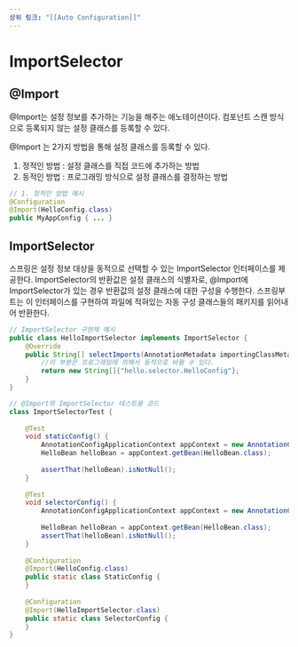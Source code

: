 ```yaml
---
상위 링크: "[[Auto Configuration]]"
---
```

# ImportSelector
## @Import
@Import는 설정 정보를 추가하는 기능을 해주는 애노테이션이다. 컴포넌트 스캔 방식으로 등록되지 않는 설정 클래스를 등록할 수 있다.

@Import 는 2가지 방법을 통해 설정 클래스를 등록할 수 있다.
1. 정적인 방법 : 설정 클래스를 직접 코드에 추가하는 방법
2. 동적인 방법 : 프로그래밍 방식으로 설정 클래스를 결정하는 방법

```java
// 1. 정적인 방법 예시
@Configuration
@Import(HelloConfig.class)
public MyAppConfig { ... }
```

## ImportSelector
스프링은 설정 정보 대상을 동적으로 선택할 수 있는 ImportSelector 인터페이스를 제공한다. ImportSelector의 반환값은 설정 클래스의 식별자로, @Import에 ImportSelector가 있는 경우 반환값의 설정 클래스에 대한 구성을 수행한다. 스프링부트는 이 인터페이스를 구현하여 파일에 적혀있는 자동 구성 클래스들의 패키지를 읽어내어 반환한다.

```java
// ImportSelector 구현체 예시
public class HelloImportSelector implements ImportSelector {  
    @Override  
    public String[] selectImports(AnnotationMetadata importingClassMetadata) {  
	    //이 부분은 프로그래밍에 의해서 동적으로 바뀔 수 있다.
        return new String[]{"hello.selector.HelloConfig"};  
    }  
}
```

```java
// @Import와 ImportSelector 테스트용 코드
class ImportSelectorTest {  
  
    @Test  
    void staticConfig() {  
        AnnotationConfigApplicationContext appContext = new AnnotationConfigApplicationContext(StaticConfig.class);  
        HelloBean helloBean = appContext.getBean(HelloBean.class);  
  
        assertThat(helloBean).isNotNull();  
    }  
  
    @Test  
    void selectorConfig() {  
        AnnotationConfigApplicationContext appContext = new AnnotationConfigApplicationContext(SelectorConfig.class);  
  
        HelloBean helloBean = appContext.getBean(HelloBean.class);  
        assertThat(helloBean).isNotNull();  
    }  
  
    @Configuration  
    @Import(HelloConfig.class)  
    public static class StaticConfig {  
    }  
  
    @Configuration  
    @Import(HelloImportSelector.class)  
    public static class SelectorConfig {  
    }  
}
```
